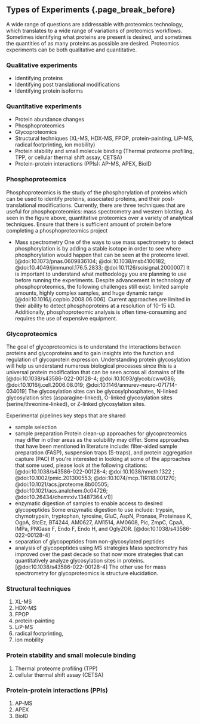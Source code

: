 ## Types of Experiments {.page_break_before}
A wide range of questions are addressable with proteomics technology, which translates to a wide range of variations of proteomics workflows. 
Sometimes identifying what proteins are present is desired, and sometimes the quantities of as many proteins as possible are desired. 
Proteomics experiments can be both qualitative and quantitative. 

### Qualitative experiments
- Identifying proteins 
- Identifying post translational modifications
- Identifying protein isoforms

### Quantitative experiments
- Protein abundance changes
- Phosphoproteomics
- Glycoproteomics
- Structural techniques (XL-MS, HDX-MS, FPOP, protein-painting, LiP-MS, radical footprinting, ion mobility)
- Protein stability and small molecule binding (Thermal proteome profiling, TPP, or cellular thermal shift assay, CETSA)
- Protein-protein interactions (PPIs): AP-MS, APEX, BioID


### Phosphoproteomics
Phosphoproteomics is the study of the phosphorylation of proteins which can be used to identify proteins, associated proteins, and their post-translational modifications. Currently, there are three techniques that are useful for phosphoproteomics: mass spectrometry and western blotting. As seen in the figure above, quantitative proteomics over a variety of analytical techniques. Ensure that there is sufficient amount of protein before completing a phosphoproteomics project
- Mass spectrometry
One of the ways to use mass spectrometry to detect phosphorylation is by adding a stable isotope in order to see where phosphorylation would happen that can be seen at the proteome level. [@doi:10.1073/pnas.0609836104; @doi:10.1038/msb4100182; @doi:10.4049/jimmunol.176.5.2833; @doi:10.1126/scisignal.2000007]  It is important to understand what methodology you are planning to use before running the experiments.
Despite advancement in technology of phosphoproteomics, the following challenges still exist: limited sample amounts, highly complex samples, and huge dynamic range [@doi:10.1016/j.copbio.2008.06.006]. Current approaches are limited in their ability to detect phosphoproteins at a resolution of 10-15 kD. Additionally, phosphoproteomic analysis is often time-consuming and requires the use of expensive equipment.

### Glycoproteomics
The goal of glycoproteomics is to understand the interactions between proteins and glycoproteins and to gain insights into the function and regulation of glycoprotein expression. Understanding protein glycosylation will help us understand numerous biological processes since this is a universal protein modification that can be seen across all domains of life [@doi:10.1038/s43586-022-00128-4; @doi:10.1093/glycob/cww086; @doi:10.1016/j.cell.2006.08.019; @doi:10.1146/annurev-neuro-071714-034019] The glycosylation sites can be glycosylphosphates, N-linked glycosylation sites (asparagine-linked), O-linked glycosylation sites (serine/threonine-linked), or Z-linked glycosylation sites. 

Experimental pipelines key steps that are shared
- sample selection 
- sample preparation 
Protein clean-up approaches for glycoproteomics may differ in other areas as the solubility may differ. Some approaches that have been mentioned in literature include: filter-aided sample preparation (FASP), suspension traps (S-traps), and protein aggregation capture (PAC) 
If you're interested in looking at some of the approaches that some used, please look at the following citations: [@doi:10.1038/s43586-022-00128-4; @doi:10.1038/nmeth.1322 ; @doi:10.1002/pmic.201300553; @doi:10.1074/mcp.TIR118.001270; @doi:10.1021/acs.jproteome.8b00505; @doi:10.1021/acs.analchem.0c04726; @doi:10.26434/chemrxiv.13487364.v1)]
- enzymatic digestion of samples to enable access to desired glycopeptides
Some enzymatic digestion to use include: trypsin, chymotrypsin, tryptophan, tyrosine, GluC, AspN, Pronase, Proteinase K,  OgpA, StcEz, BT4244, AM0627, AM1514, AM0608, Pic, ZmpC, CpaA, IMPa, PNGase F, Endo F, Endo H, and OglyZOR. [@doi:10.1038/s43586-022-00128-4]
- separation of glycopeptides from non-glycosylated peptides
- analysis of glycopeptides using MS strategies
Mass spectrometry has improved over the past decade so that now more strategies that can quantitatively analyze glycosylation sites in proteins. [@doi:10.1038/s43586-022-00128-4] The other use for mass spectrometry for glycoproteomics is structure elucidation.


### Structural techniques
1. XL-MS 
2. HDX-MS 
3. FPOP 
4. protein-painting 
5. LiP-MS 
6. radical footprinting, 
7. ion mobility

### Protein stability and small molecule binding
1. Thermal proteome profiling (TPP) 
2. cellular thermal shift assay (CETSA)

### Protein-protein interactions (PPIs)
1. AP-MS 
2. APEX 
3. BioID
